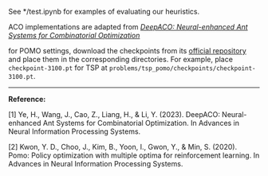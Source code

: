 See */test.ipynb for examples of evaluating our heuristics.

ACO implementations are adapted from [*DeepACO: Neural-enhanced Ant Systems for Combinatorial Optimization*](https://github.com/henry-yeh/DeepACO)

for POMO settings, download the checkpoints from its [official repository](https://github.com/yd-kwon/POMO) and place them in the corresponding directories. For example, place `checkpoint-3100.pt` for TSP at `problems/tsp_pomo/checkpoints/checkpoint-3100.pt`.

---

**Reference:**

[1] Ye, H., Wang, J., Cao, Z., Liang, H., & Li, Y. (2023). DeepACO: Neural-enhanced Ant Systems for Combinatorial Optimization. In Advances in Neural Information Processing Systems.

[2] Kwon, Y. D., Choo, J., Kim, B., Yoon, I., Gwon, Y., & Min, S. (2020). Pomo: Policy optimization with multiple optima for reinforcement learning. In Advances in Neural Information Processing Systems.